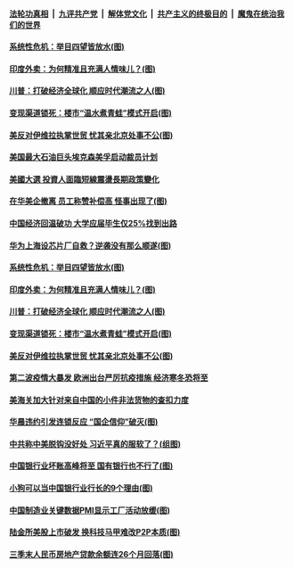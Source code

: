 

####  [法轮功真相](../../../../basic/blob/master/README.md?t=11030831) &nbsp;|&nbsp; [九评共产党](../../../../9ping.md/blob/master/README.md?t=11030831) &nbsp;|&nbsp; [解体党文化](../../../../jtdwh.md/blob/master/README.md?t=11030831)  &nbsp;|&nbsp; [共产主义的终极目的](../../../../gczydzjmd.md/blob/master/README.md?t=11030831) &nbsp;|&nbsp; [魔鬼在统治我们的世界](../../../../mgztzwmdsj.md/blob/master/README.md?t=11030831) 


#### [系统性危机：举目四望皆放水(图)](../pages/p5/951154.md?t=11030831) 

#### [印度外卖：为何精准且充满人情味儿？(图)](../pages/p5/951159.md?t=11030831) 

#### [川普：打破经济全球化 顺应时代潮流之人(图)](../pages/p5/951153.md?t=11030831) 

#### [变现渠道锁死：楼市“温水煮青蛙”模式开启(图)](../pages/p5/951152.md?t=11030831) 

#### [美反对伊维拉执掌世贸 忧其亲北京处事不公(图)](../pages/p5/951132.md?t=11030831) 

#### [美国最大石油巨头埃克森美孚启动裁员计划](../pages/p5/951243.md?t=11030831) 

#### [美國大選 投資人面臨短線震盪長期政策變化](../pages/p5/951233.md?t=11030831) 

#### [在华美企撤离 员工称赞补偿高 怪事出现了(图)](../pages/p5/951228.md?t=11030831) 

#### [中国经济回温破功 大学应届毕生仅25%找到出路](../pages/p5/951202.md?t=11030831) 

#### [华为上海设芯片厂自救？逆袭没有那么顺遂(图)](../pages/p5/951201.md?t=11030831) 


#### [系统性危机：举目四望皆放水(图)](../pages/p5/951154.md?t=11030831) 

#### [印度外卖：为何精准且充满人情味儿？(图)](../pages/p5/951159.md?t=11030831) 

#### [川普：打破经济全球化 顺应时代潮流之人(图)](../pages/p5/951153.md?t=11030831) 

#### [变现渠道锁死：楼市“温水煮青蛙”模式开启(图)](../pages/p5/951152.md?t=11030831) 

#### [美反对伊维拉执掌世贸 忧其亲北京处事不公(图)](../pages/p5/951132.md?t=11030831) 

#### [第二波疫情大暴发 欧洲出台严厉抗疫措施 经济寒冬恐将至](../pages/p5/951131.md?t=11030831) 

#### [美海关加大针对来自中国的小件非法货物的查扣力度](../pages/p5/951130.md?t=11030831) 

#### [华晨违约引发连锁反应 “国企信仰”破灭(图)](../pages/p5/951127.md?t=11030831) 

#### [中共称中美脱钩没好处 习近平真的服软了？(组图)](../pages/p5/951067.md?t=11030831) 

#### [中国银行业坏账高峰将至 国有银行也不行了(图)](../pages/p5/951065.md?t=11030831) 

#### [小狗可以当中国银行业行长的9个理由(图)](../pages/p5/951068.md?t=11030831) 

#### [中国制造业关键数据PMI显示工厂活动放缓(图)](../pages/p5/951040.md?t=11030831) 

#### [陆金所美股上市破发 换科技马甲难改P2P本质(图)](../pages/p5/951049.md?t=11030831) 

#### [三季末人民币房地产贷款余额连26个月回落(图)](../pages/p5/951008.md?t=11030831) 

